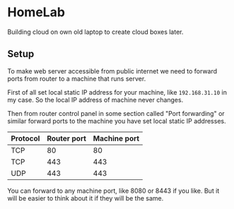 # HomeLab

Building cloud on own old laptop to create cloud boxes later.

## Setup

To make web server accessible from public internet we need to forward ports from router to a machine that runs server.

First of all set local static IP address for your machine, like `192.168.31.10` in my case.
So the local IP address of machine never changes.

Then from router control panel in some section called "Port forwarding" or similar forward ports to the machine you have set local static IP addresses.

| Protocol | Router port | Machine port |
| -------- | ----------- | ------------ |
| TCP      | 80          | 80           |
| TCP      | 443         | 443          |
| UDP      | 443         | 443          |

You can forward to any machine port, like 8080 or 8443 if you like. But it will be easier to think about it if they will be the same.
